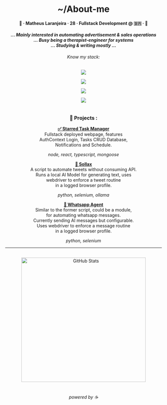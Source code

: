 <div align="center">
  <h1>~/About-me</h1>
  <h4><p>🍊 · Matheus Laranjeira · 28 · Fullstack Development @ 🇧🇷 · 🍊<br></p></h3>
  <h5><i>
    ... Mainly interested in automating advertisement & sales operations
    <br>... Busy being a therapist-engineer for systems
    <br>... Studying & writing mostly ...
  <h6>Know my stack:</i></h6>
  <p><img src="https://skillicons.dev/icons?i=java,ts,python"/>
  <p><img src="https://skillicons.dev/icons?i=react,nextjs,nestjs,nodejs,spring"/>
  <p><img src="https://skillicons.dev/icons?i=mongodb,aws,azure,gcp,docker"/>
  <p><img src="https://skillicons.dev/icons?i=notion,git,vscode,idea,bash,linux"/>
<h1></h1> 
<h3>📁 Projects :</h2>
    
<a href="https://github.com/naranjii/stm-front"><b>✅ Starred Task Manager</b></a><br>
Fullstack deployed webpage, features<br>AuthContext Login, Tasks CRUD Database,<br>Notifications and Schedule.
<h6 style="margin-top: 0; margin-bottom: 0;">node, react, typescript, mongoose</h6>

<a href="https://github.com/naranjii/sollax"><b>🤖 Sollax</b></a><br>
A script to automate tweets without consuming API.<br>Runs a local AI Model for generating text, uses<br>webdriver to enforce a tweet routine<br> in a logged browser profile.
<h6 style="margin-top: 0; margin-bottom: 0;">python, selenium, ollama</h6>

<a href="https://github.com/naranjii/wppweb-send-message-ai"><b>🤖 Whatsapp Agent</b></a><br>
Similar to the former script, could be a module,<br>for automating whatsapp messages.<br>Currently sending AI messages but configurable.<br>Uses webdriver to enforce a message routine<br>in a logged browser profile.
<h6 style="margin-top: 0; margin-bottom: 0;">python, selenium</h6>

---

  <br><a><img src="https://github-readme-stats.vercel.app/api?username=naranjii&show_icons=true&theme=gruvbox&hide_border=true&count_private=true&rank_icon=github" alt="GitHub Stats" style="width: 400px; height: auto;"/>
  <h1></h1>
  <h6>powered by ☕</p></div>
  
